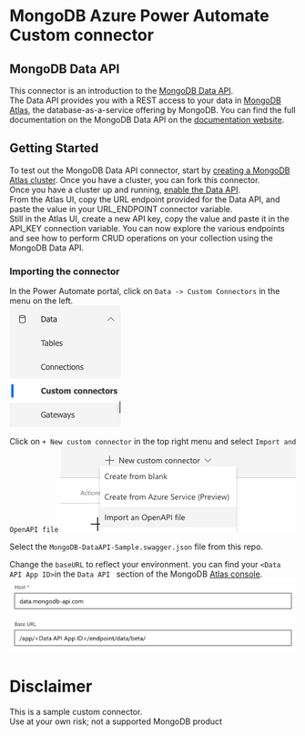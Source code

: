 # MongoDB Azure Power Automate Custom connector

## MongoDB Data API
This connector is an introduction to the [MongoDB Data API](https://www.mongodb.com/data-api/l).   
The Data API provides you with a REST access to your data in [MongoDB Atlas](https://www.mongodb.com/atlas), the database-as-a-service offering by MongoDB.
You can find the full documentation on the MongoDB Data API on the [documentation website](https://docs.atlas.mongodb.com/api/data-api-resources/#data-api-resources).

## Getting Started
To test out the MongoDB Data API connector, start by [creating a MongoDB Atlas cluster](https://docs.atlas.mongodb.com/tutorial/).
Once you have a cluster, you can fork this connector.  
Once you have a cluster up and running, [enable the Data API](https://docs.atlas.mongodb.com/api/data-api/#1.-enable-the-data-api).   
From the Atlas UI, copy the URL endpoint provided for the Data API, and paste the value in your URL_ENDPOINT connector variable.    
Still in the Atlas UI, create a new API key, copy the value and paste it in the API_KEY connection variable.
You can now explore the various endpoints and see how to perform CRUD operations on your collection using the MongoDB Data API.

### Importing the connector
In the Power Automate portal, click on `Data -> Custom Connectors` in the menu on the left.  
![custom connector](menu.png)

Click on `+ New custom connector` in the top right menu and select `Import and OpenAPI file`
![open API](openapi.png)

Select the `MongoDB-DataAPI-Sample.swagger.json` file from this repo.

Change the `baseURL` to reflect your environment. you can find your `<Data API App ID>`in the `Data API ` section of the MongoDB [Atlas console](https://cloud.mongodb.com).   
![baseURL](baseurl.png)


# Disclaimer

This is a sample custom connector.  
Use at your own risk; not a supported MongoDB product